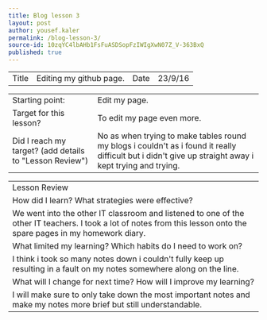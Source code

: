 ```yaml
---
title: Blog lesson 3
layout: post
author: yousef.kaler
permalink: /blog-lesson-3/
source-id: 10zqYC4lbAHb1FsFuASDSopFzIWIgXwN07Z_V-363BxQ
published: true
---
```

<table>
  <tr>
    <td>Title</td>
    <td>Editing my github page.</td>
    <td>Date</td>
    <td>23/9/16</td>
  </tr>
</table>


<table>
  <tr>
    <td>Starting point:</td>
    <td>Edit my page.</td>
  </tr>
  <tr>
    <td>Target for this lesson?</td>
    <td>To edit my page even more.</td>
  </tr>
  <tr>
    <td>Did I reach my target? 
(add details to "Lesson Review")</td>
    <td> No as when trying to make tables round my blogs i couldn't as i found it really difficult but i didn't give up straight away i kept trying and trying.</td>
  </tr>
</table>


<table>
  <tr>
    <td>Lesson Review</td>
  </tr>
  <tr>
    <td>How did I learn? What strategies were effective? </td>
  </tr>
  <tr>
    <td>We went into the other IT classroom and listened to one of the other IT teachers. I took a lot of notes from this lesson onto the spare pages in my homework diary.  </td>
  </tr>
  <tr>
    <td>What limited my learning? Which habits do I need to work on? </td>
  </tr>
  <tr>
    <td>I think i took so many notes down i couldn't fully keep up resulting in a fault on my notes somewhere along on the line. </td>
  </tr>
  <tr>
    <td>What will I change for next time? How will I improve my learning?</td>
  </tr>
  <tr>
    <td>I will make sure to only take down the most important notes and make my notes more brief but still understandable.</td>
  </tr>
</table>


